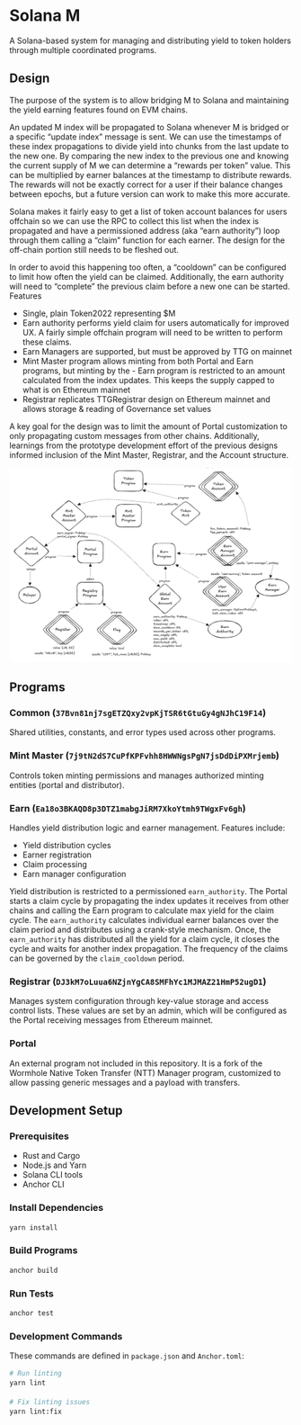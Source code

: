 # Solana M

A Solana-based system for managing and distributing yield to token holders through multiple coordinated programs.

## Design

The purpose of the system is to allow bridging M to Solana and maintaining the yield earning features found on EVM chains.

An updated M index will be propagated to Solana whenever M is bridged or a specific “update index” message is sent. We can use the timestamps of these index propagations to divide yield into chunks from the last update to the new one. By comparing the new index to the previous one and knowing the current supply of M we can determine a “rewards per token” value. This can be multiplied by earner balances at the timestamp to distribute rewards. The rewards will not be exactly correct for a user if their balance changes between epochs, but a future version can work to make this more accurate.

Solana makes it fairly easy to get a list of token account balances for users offchain so we can use the RPC to collect this list when the index is propagated and have a permissioned address (aka “earn authority”) loop through them calling a “claim” function for each earner. The design for the off-chain portion still needs to be fleshed out.

In order to avoid this happening too often, a “cooldown” can be configured to limit how often the yield can be claimed. Additionally, the earn authority will need to “complete” the previous claim before a new one can be started.
Features
- Single, plain Token2022 representing $M
- Earn authority performs yield claim for users automatically for improved UX. A fairly simple offchain program will need to be written to perform these claims.
- Earn Managers are supported, but must be approved by TTG on mainnet
- Mint Master program allows minting from both Portal and Earn programs, but minting by the - Earn program is restricted to an amount calculated from the index updates. This keeps the supply capped to what is on Ethereum mainnet
- Registrar replicates TTGRegistrar design on Ethereum mainnet and allows storage & reading of Governance set values

A key goal for the design was to limit the amount of Portal customization to only propagating custom messages from other chains. Additionally, learnings from the prototype development effort of the previous designs informed inclusion of the Mint Master, Registrar, and the Account structure.

![Solana M Programs](assets/solana_m_programs.png)

## Programs

### Common (`37Bvn81nj7sgETZQxy2vpKjTSR6tGtuGy4gNJhC19F14`)
Shared utilities, constants, and error types used across other programs.

### Mint Master (`7j9tN2dS7CuPfKPFvhh8HWWNgsPgN7jsDdDiPXMrjemb`)
Controls token minting permissions and manages authorized minting entities (portal and distributor).

### Earn (`Ea18o3BKAQD8p3DTZ1mabgJiRM7XkoYtmh9TWgxFv6gh`)
Handles yield distribution logic and earner management. Features include:
- Yield distribution cycles
- Earner registration
- Claim processing
- Earn manager configuration

Yield distribution is restricted to a permissioned `earn_authority`. The Portal starts a claim cycle by propagating the index updates it receives from other chains and calling the Earn program to calculate max yield for the claim cycle. The `earn_authority` calculates individual earner balances over the claim period and distributes using a crank-style mechanism. Once, the `earn_authority` has distributed all the yield for a claim cycle, it closes the cycle and waits for another index propagation. The frequency of the claims can be governed by the `claim_cooldown` period.

### Registrar (`DJ3kM7oLuua6NZjnYgCA8SMFhYc1MJMAZ21HmP52ugD1`)
Manages system configuration through key-value storage and access control lists. These values are set by an admin, which will be configured as the Portal receiving messages from Ethereum mainnet.

### Portal
An external program not included in this repository. It is a fork of the Wormhole Native Token Transfer (NTT) Manager program, customized to allow passing generic messages and a payload with transfers.

## Development Setup

### Prerequisites
- Rust and Cargo
- Node.js and Yarn
- Solana CLI tools
- Anchor CLI

### Install Dependencies
```bash
yarn install
```

### Build Programs
```bash
anchor build
```

### Run Tests
```bash
anchor test
```

### Development Commands
These commands are defined in `package.json` and `Anchor.toml`:

```bash
# Run linting
yarn lint

# Fix linting issues
yarn lint:fix
